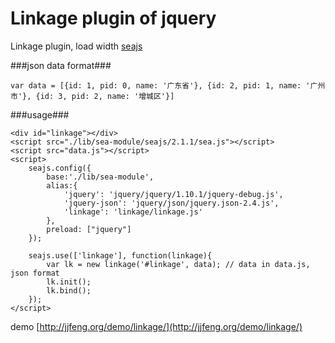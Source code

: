 Linkage plugin of jquery
=====

Linkage plugin, load width [seajs](http://seajs.org/)

###json data format###

	var data = [{id: 1, pid: 0, name: '广东省'}, {id: 2, pid: 1, name: '广州市'}, {id: 3, pid: 2, name: '增城区'}]
	
	
###usage###

	<div id="linkage"></div>
    <script src="./lib/sea-module/seajs/2.1.1/sea.js"></script>
    <script src="data.js"></script>
    <script>
        seajs.config({
            base:'./lib/sea-module',
            alias:{
                'jquery': 'jquery/jquery/1.10.1/jquery-debug.js',
                'jquery-json': 'jquery/json/jquery.json-2.4.js',
                'linkage': 'linkage/linkage.js'
            },
            preload: ["jquery"]
        });

        seajs.use(['linkage'], function(linkage){
            var lk = new linkage('#linkage', data); // data in data.js, json format
            lk.init();
            lk.bind();
        });
    </script>

demo [http://jjfeng.org/demo/linkage/](http://jjfeng.org/demo/linkage/)
